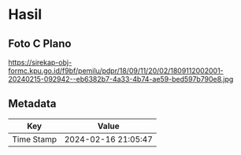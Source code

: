 # Hasil

## Foto C Plano

https://sirekap-obj-formc.kpu.go.id/f9bf/pemilu/pdpr/18/09/11/20/02/1809112002001-20240215-092942--eb6382b7-4a33-4b74-ae59-bed597b790e8.jpg


## Metadata

| Key        | Value               |
| ---------- | ------------------- |
| Time Stamp | 2024-02-16 21:05:47 |



